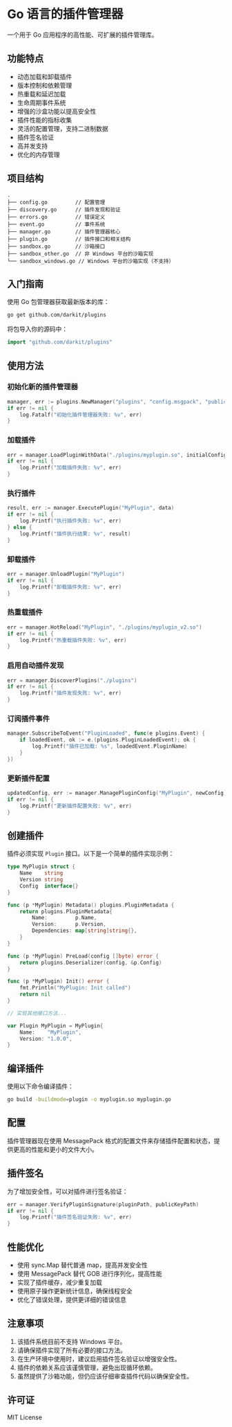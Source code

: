 # Go 语言的插件管理器

一个用于 Go 应用程序的高性能、可扩展的插件管理库。

## 功能特点

- 动态加载和卸载插件
- 版本控制和依赖管理
- 热重载和延迟加载
- 生命周期事件系统
- 增强的沙盒功能以提高安全性
- 插件性能的指标收集
- 灵活的配置管理，支持二进制数据
- 插件签名验证
- 高并发支持
- 优化的内存管理

## 项目结构

```
.
├── config.go         // 配置管理
├── discovery.go      // 插件发现和验证
├── errors.go         // 错误定义
├── event.go          // 事件系统
├── manager.go        // 插件管理器核心
├── plugin.go         // 插件接口和相关结构
├── sandbox.go        // 沙箱接口
├── sandbox_other.go  // 非 Windows 平台的沙箱实现
└── sandbox_windows.go // Windows 平台的沙箱实现（不支持）
```

## 入门指南

使用 Go 包管理器获取最新版本的库：

```bash
go get github.com/darkit/plugins
```

将包导入你的源码中：

```go
import "github.com/darkit/plugins"
```

## 使用方法

### 初始化新的插件管理器

```go
manager, err := plugins.NewManager("plugins", "config.msgpack", "public_key.pem")
if err != nil {
    log.Fatalf("初始化插件管理器失败: %v", err)
}
```

### 加载插件

```go
err = manager.LoadPluginWithData("./plugins/myplugin.so", initialConfig)
if err != nil {
    log.Printf("加载插件失败: %v", err)
}
```

### 执行插件

```go
result, err := manager.ExecutePlugin("MyPlugin", data)
if err != nil {
    log.Printf("执行插件失败: %v", err)
} else {
    log.Printf("插件执行结果: %v", result)
}
```

### 卸载插件

```go
err = manager.UnloadPlugin("MyPlugin")
if err != nil {
    log.Printf("卸载插件失败: %v", err)
}
```

### 热重载插件

```go
err = manager.HotReload("MyPlugin", "./plugins/myplugin_v2.so")
if err != nil {
    log.Printf("热重载插件失败: %v", err)
}
```

### 启用自动插件发现

```go
err = manager.DiscoverPlugins("./plugins")
if err != nil {
    log.Printf("插件发现失败: %v", err)
}
```

### 订阅插件事件

```go
manager.SubscribeToEvent("PluginLoaded", func(e plugins.Event) {
    if loadedEvent, ok := e.(plugins.PluginLoadedEvent); ok {
        log.Printf("插件已加载: %s", loadedEvent.PluginName)
    }
})
```

### 更新插件配置

```go
updatedConfig, err := manager.ManagePluginConfig("MyPlugin", newConfig)
if err != nil {
    log.Printf("更新插件配置失败: %v", err)
}
```

## 创建插件

插件必须实现 `Plugin` 接口。以下是一个简单的插件实现示例：

```go
type MyPlugin struct {
    Name    string
    Version string
    Config  interface{}
}

func (p *MyPlugin) Metadata() plugins.PluginMetadata {
    return plugins.PluginMetadata{
        Name:         p.Name,
        Version:      p.Version,
        Dependencies: map[string]string{},
    }
}

func (p *MyPlugin) PreLoad(config []byte) error {
    return plugins.Deserializer(config, &p.Config)
}

func (p *MyPlugin) Init() error {
    fmt.Println("MyPlugin: Init called")
    return nil
}

// 实现其他接口方法...

var Plugin MyPlugin = MyPlugin{
    Name:    "MyPlugin",
    Version: "1.0.0",
}
```

## 编译插件

使用以下命令编译插件：

```bash
go build -buildmode=plugin -o myplugin.so myplugin.go
```

## 配置

插件管理器现在使用 MessagePack 格式的配置文件来存储插件配置和状态，提供更高的性能和更小的文件大小。

## 插件签名

为了增加安全性，可以对插件进行签名验证：

```go
err = manager.VerifyPluginSignature(pluginPath, publicKeyPath)
if err != nil {
    log.Printf("插件签名验证失败: %v", err)
}
```

## 性能优化

- 使用 sync.Map 替代普通 map，提高并发安全性
- 使用 MessagePack 替代 GOB 进行序列化，提高性能
- 实现了插件缓存，减少重复加载
- 使用原子操作更新统计信息，确保线程安全
- 优化了错误处理，提供更详细的错误信息

## 注意事项

1. 该插件系统目前不支持 Windows 平台。
2. 请确保插件实现了所有必要的接口方法。
3. 在生产环境中使用时，建议启用插件签名验证以增强安全性。
4. 插件的依赖关系应该谨慎管理，避免出现循环依赖。
5. 虽然提供了沙箱功能，但仍应该仔细审查插件代码以确保安全性。

## 许可证

MIT License